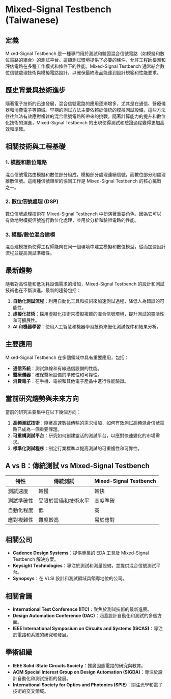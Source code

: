 # Mixed-Signal Testbench (Taiwanese)

## 定義

Mixed-Signal Testbench 是一種專門用於測試和驗證混合信號電路（如模擬和數位電路的組合）的測試平台。這類測試環境提供了必要的條件，允許工程師檢測和評估電路在多種工作模式和條件下的性能。Mixed-Signal Testbench 通常結合數位信號處理技術與模擬電路設計，以確保最終產品能達到設計規範和性能要求。

## 歷史背景與技術進步

隨著電子技術的迅速發展，混合信號電路的應用逐漸增多，尤其是在通信、醫療儀器和消費電子等領域。早期的測試方法主要依賴於傳統的模擬測試設備，這些方法往往無法有效應對複雜的混合信號電路所帶來的挑戰。隨著計算能力的提升和數位化技術的演進，Mixed-Signal Testbench 的出現使得測試和驗證過程變得更加高效和準確。

## 相關技術與工程基礎

### 1. 模擬和數位電路

混合信號電路由模擬和數位部分組成。模擬部分處理連續信號，而數位部分則處理離散信號。這兩種信號類型的協同工作是 Mixed-Signal Testbench 的核心挑戰之一。

### 2. 數位信號處理 (DSP)

數位信號處理技術在 Mixed-Signal Testbench 中扮演著重要角色，因為它可以有效地對模擬信號進行數位化處理，並用於分析和驗證電路的性能。

### 3. 模擬/數位混合建模

混合建模技術使得工程師能夠在同一個環境中建立模擬和數位模型，從而加速設計流程並提高測試準確性。

## 最新趨勢

隨著對高性能和低功耗設備需求的增加，Mixed-Signal Testbench 的設計和測試技術也在不斷演進。最新的趨勢包括：

1. **自動化測試流程**：利用自動化工具和技術來加速測試過程，降低人為錯誤的可能性。
2. **虛擬化技術**：採用虛擬化技術來模擬複雜的混合信號環境，提升測試的靈活性和可擴展性。
3. **AI 和機器學習**：使用人工智慧和機器學習技術來優化測試條件和結果分析。

## 主要應用

Mixed-Signal Testbench 在多個領域中具有重要應用，包括：

- **通信系統**：測試無線和有線通信設備的性能。
- **醫療儀器**：確保醫療設備的準確性和可靠性。
- **消費電子**：在手機、電視和其他電子產品中進行性能驗證。

## 當前研究趨勢與未來方向

當前的研究主要集中在以下幾個方向：

1. **高頻測試技術**：隨著高速數據傳輸的需求增加，如何有效測試高頻混合信號電路已成為一個重要課題。
2. **可重構測試平台**：研究如何創建靈活的測試平台，以應對快速變化的市場需求。
3. **標準化測試程序**：制定行業標準以提高測試的可重複性和可靠性。

## A vs B：傳統測試 vs Mixed-Signal Testbench

| 特性                  | 傳統測試                   | Mixed-Signal Testbench   |
|---------------------|------------------------|--------------------------|
| 測試速度               | 較慢                      | 較快                      |
| 測試準確性             | 受限於設備和技術水平          | 高度準確                  |
| 自動化程度             | 低                       | 高                        |
| 應對複雜性             | 難度較高                  | 易於應對                  |

## 相關公司

- **Cadence Design Systems**：提供專業的 EDA 工具及 Mixed-Signal Testbench 解決方案。
- **Keysight Technologies**：專注於測試和測量設備，並提供混合信號測試平台。
- **Synopsys**：在 VLSI 設計和測試領域具領導地位的公司。

## 相關會議

- **International Test Conference (ITC)**：聚焦於測試技術的最新進展。
- **Design Automation Conference (DAC)**：涵蓋設計自動化和測試的多個方面。
- **IEEE International Symposium on Circuits and Systems (ISCAS)**：專注於電路和系統的研究和發展。

## 學術組織

- **IEEE Solid-State Circuits Society**：推廣固態電路的研究與教育。
- **ACM Special Interest Group on Design Automation (SIGDA)**：專注於設計自動化和測試技術的發展。
- **International Society for Optics and Photonics (SPIE)**：關注光學和電子技術的交叉領域。
